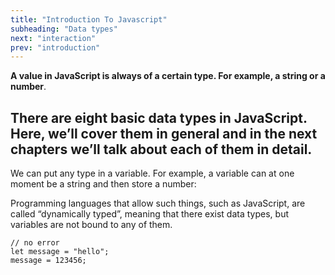 ```yaml
---
title: "Introduction To Javascript"
subheading: "Data types"
next: "interaction"
prev: "introduction"
---
```


**A value in JavaScript is always of a certain type. For example, a string or a number**.

## There are eight basic data types in JavaScript. Here, we’ll cover them in general and in the next chapters we’ll talk about each of them in detail.

We can put any type in a variable. For example, a variable can at one moment be a string and then store a number:

Programming languages that allow such things, such as JavaScript, are called “dynamically typed”, meaning that there exist data types, but variables are not bound to any of them.

```
// no error
let message = "hello";
message = 123456;
```
